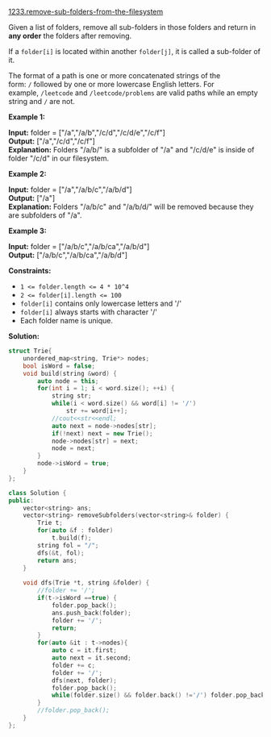[1233.remove-sub-folders-from-the-filesystem](https://leetcode.com/problems/remove-sub-folders-from-the-filesystem/)  

Given a list of folders, remove all sub-folders in those folders and return in **any order** the folders after removing.

If a `folder[i]` is located within another `folder[j]`, it is called a sub-folder of it.

The format of a path is one or more concatenated strings of the form: `/` followed by one or more lowercase English letters. For example, `/leetcode` and `/leetcode/problems` are valid paths while an empty string and `/` are not.

**Example 1:**

  
**Input:** folder = \["/a","/a/b","/c/d","/c/d/e","/c/f"\]  
**Output:** \["/a","/c/d","/c/f"\]  
**Explanation:** Folders "/a/b/" is a subfolder of "/a" and "/c/d/e" is inside of folder "/c/d" in our filesystem.  

**Example 2:**

  
**Input:** folder = \["/a","/a/b/c","/a/b/d"\]  
**Output:** \["/a"\]  
**Explanation:** Folders "/a/b/c" and "/a/b/d/" will be removed because they are subfolders of "/a".  

**Example 3:**

  
**Input:** folder = \["/a/b/c","/a/b/ca","/a/b/d"\]  
**Output:** \["/a/b/c","/a/b/ca","/a/b/d"\]  

**Constraints:**

*   `1 <= folder.length <= 4 * 10^4`
*   `2 <= folder[i].length <= 100`
*   `folder[i]` contains only lowercase letters and '/'
*   `folder[i]` always starts with character '/'
*   Each folder name is unique.  



**Solution:**  

```cpp
struct Trie{
    unordered_map<string, Trie*> nodes;
    bool isWord = false;
    void build(string &word) {
        auto node = this;
        for(int i = 1; i < word.size(); ++i) {
            string str;
            while(i < word.size() && word[i] != '/')
                str += word[i++];
            //cout<<str<<endl;
            auto next = node->nodes[str];
            if(!next) next = new Trie();
            node->nodes[str] = next;
            node = next;
        }
        node->isWord = true;
    }
};

class Solution {
public:
    vector<string> ans;
    vector<string> removeSubfolders(vector<string>& folder) {
        Trie t;
        for(auto &f : folder)
            t.build(f);
        string fol = "/";
        dfs(&t, fol);
        return ans;
    }
    
    void dfs(Trie *t, string &folder) {
        //folder += '/';
        if(t->isWord ==true) {
            folder.pop_back();
            ans.push_back(folder);
            folder += '/';
            return;
        }
        for(auto &it : t->nodes){
            auto c = it.first;
            auto next = it.second;
            folder += c;
            folder += '/';
            dfs(next, folder);
            folder.pop_back();
            while(folder.size() && folder.back() !='/') folder.pop_back();
        }
        //folder.pop_back();
    }
};
```
      
